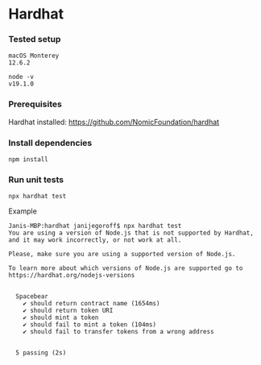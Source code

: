 # Hardhat

### Tested setup

```
macOS Monterey
12.6.2
```
```
node -v
v19.1.0
```

### Prerequisites

Hardhat installed: https://github.com/NomicFoundation/hardhat

### Install dependencies

```
npm install
```

### Run unit tests

```
npx hardhat test
```
Example
```
Janis-MBP:hardhat janijegoroff$ npx hardhat test
You are using a version of Node.js that is not supported by Hardhat, and it may work incorrectly, or not work at all.

Please, make sure you are using a supported version of Node.js.

To learn more about which versions of Node.js are supported go to https://hardhat.org/nodejs-versions


  Spacebear
    ✔ should return contract name (1654ms)
    ✔ should return token URI
    ✔ should mint a token
    ✔ should fail to mint a token (104ms)
    ✔ should fail to transfer tokens from a wrong address


  5 passing (2s)
```
